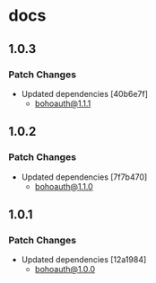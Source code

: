 # docs

## 1.0.3

### Patch Changes

- Updated dependencies [40b6e7f]
  - bohoauth@1.1.1

## 1.0.2

### Patch Changes

- Updated dependencies [7f7b470]
  - bohoauth@1.1.0

## 1.0.1

### Patch Changes

- Updated dependencies [12a1984]
  - bohoauth@1.0.0
